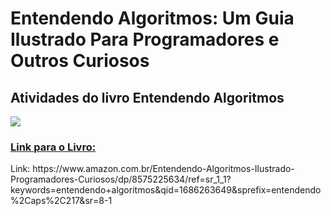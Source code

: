 # Entendendo Algoritmos: Um Guia Ilustrado Para Programadores e Outros Curiosos

## Atividades do livro Entendendo Algoritmos

<a href="https://www.amazon.com.br/Entendendo-Algoritmos-Ilustrado-Programadores-Curiosos/dp/8575225634/ref=sr_1_1?keywords=entendendo+algoritmos&qid=1686263649&sprefix=entendendo%2Caps%2C217&sr=8-1"><img src="https://m.media-amazon.com/images/I/517I6z9QK4L._SX357_BO1,204,203,200_.jpg"></a>

<h3><a href="https://www.amazon.com.br/Entendendo-Algoritmos-Ilustrado-Programadores-Curiosos/dp/8575225634/ref=sr_1_1?keywords=entendendo+algoritmos&qid=1686263649&sprefix=entendendo%2Caps%2C217&sr=8-1">Link para o Livro:</a></h3>
Link: https://www.amazon.com.br/Entendendo-Algoritmos-Ilustrado-Programadores-Curiosos/dp/8575225634/ref=sr_1_1?keywords=entendendo+algoritmos&qid=1686263649&sprefix=entendendo%2Caps%2C217&sr=8-1
